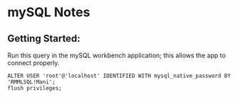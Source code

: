 # mySQL Notes

## Getting Started:
Run this query in the mySQL workbench application; this allows the app to connect properly.
```
ALTER USER 'root'@'localhost' IDENTIFIED WITH mysql_native_password BY 'RMMLSQL!Mani';
flush privileges;
```
